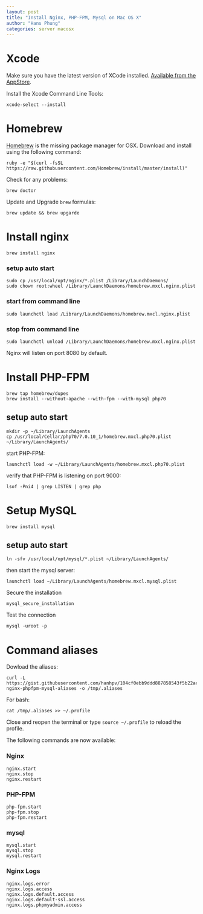 ```yaml
---
layout: post
title: "Install Nginx, PHP-FPM, Mysql on Mac OS X"
author: "Hans Phung"
categories: server macosx
---
```


# Xcode
Make sure you have the latest version of XCode installed. [Available from the AppStore](https://itunes.apple.com/gb/app/xcode/id497799835?mt=12).

Install the Xcode Command Line Tools:
```
xcode-select --install
```

# Homebrew
[Homebrew](http://brew.sh/) is the missing package manager for OSX.
Download and install using the following command:

```
ruby -e "$(curl -fsSL https://raw.githubusercontent.com/Homebrew/install/master/install)"
```

Check for any problems:

```
brew doctor
```

Update and Upgrade ```brew``` formulas:

```
brew update && brew upgarde
```

# Install nginx

```
brew install nginx
```

### setup auto start

```
sudo cp /usr/local/opt/nginx/*.plist /Library/LaunchDaemons/
sudo chown root:wheel /Library/LaunchDaemons/homebrew.mxcl.nginx.plist
```

### start from command line

```
sudo launchctl load /Library/LaunchDaemons/homebrew.mxcl.nginx.plist
```

### stop from command line

```
sudo launchctl unload /Library/LaunchDaemons/homebrew.mxcl.nginx.plist
```

Nginx will listen on port 8080 by default.

# Install PHP-FPM

```
brew tap homebrew/dupes
brew install --without-apache --with-fpm --with-mysql php70
```

## setup auto start

```
mkdir -p ~/Library/LaunchAgents
cp /usr/local/Cellar/php70/7.0.10_1/homebrew.mxcl.php70.plist ~/Library/LaunchAgents/
```

start PHP-FPM:

```
launchctl load -w ~/Library/LaunchAgents/homebrew.mxcl.php70.plist
```

verify that PHP-FPM is listening on port 9000:

```
lsof -Pni4 | grep LISTEN | grep php
```

# Setup MySQL

```
brew install mysql
```

## setup auto start

```
ln -sfv /usr/local/opt/mysql/*.plist ~/Library/LaunchAgents/
```

then start the mysql server:

```
launchctl load ~/Library/LaunchAgents/homebrew.mxcl.mysql.plist
```

Secure the installation

```
mysql_secure_installation
```

Test the connection

```
mysql -uroot -p
```

# Command aliases

Dowload the aliases:

```
curl -L https://gist.githubusercontent.com/hanhpv/104cf0ebb9ddd887858543f5b22ac55d/raw/c85c3a931b58de428e9211f61cd610cb166842f7/osx-nginx-phpfpm-mysql-aliases -o /tmp/.aliases
```

For bash:

```
cat /tmp/.aliases >> ~/.profile
```

Close and reopen the terminal or type ```source ~/.profile``` to reload the profile.

The following commands are now available:

### Nginx
```
nginx.start
nginx.stop
nginx.restart
```

### PHP-FPM
```
php-fpm.start
php-fpm.stop
php-fpm.restart
```

### mysql
```
mysql.start
mysql.stop
mysql.restart
```

### Nginx Logs
```
nginx.logs.error
nginx.logs.access
nginx.logs.default.access
nginx.logs.default-ssl.access
nginx.logs.phpmyadmin.access
```
